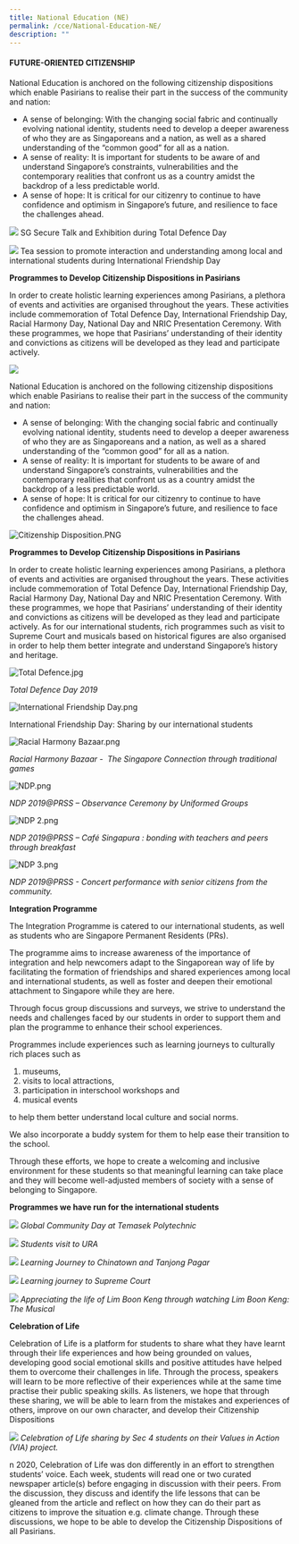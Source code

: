 ```yaml
---
title: National Education (NE)
permalink: /cce/National-Education-NE/
description: ""
---
```

#### FUTURE-ORIENTED CITIZENSHIP

National Education is anchored on the following citizenship dispositions which enable Pasirians to realise their part in the success of the community and nation:  

*   A sense of belonging: With the changing social fabric and continually evolving national identity, students need to develop a deeper awareness of who they are as Singaporeans and a nation, as well as a shared understanding of the “common good” for all as a nation. 
*   A sense of reality: It is important for students to be aware of and understand Singapore’s constraints, vulnerabilities and the contemporary realities that confront us as a country amidst the backdrop of a less predictable world. 
*   A sense of hope: It is critical for our citizenry to continue to have confidence and optimism in Singapore’s future, and resilience to face the challenges ahead.

![](/images/Citizenship%20Disposition.png)
SG Secure Talk and Exhibition during Total Defence Day

![ ](/images/national%20education_02.png)
Tea session to promote interaction and understanding among local and international students during International Friendship Day

**Programmes to Develop Citizenship Dispositions in Pasirians**

In order to create holistic learning experiences among Pasirians, a plethora of events and activities are organised throughout the years. These activities include commemoration of Total Defence Day, International Friendship Day, Racial Harmony Day, National Day and NRIC Presentation Ceremony. With these programmes, we hope that Pasirians’ understanding of their identity and convictions as citizens will be developed as they lead and participate actively.

![](/images/national%20education_01.png)

National Education is anchored on the following citizenship dispositions which enable Pasirians to realise their part in the success of the community and nation:  

*   A sense of belonging: With the changing social fabric and continually evolving national identity, students need to develop a deeper awareness of who they are as Singaporeans and a nation, as well as a shared understanding of the “common good” for all as a nation. 
*   A sense of reality: It is important for students to be aware of and understand Singapore’s constraints, vulnerabilities and the contemporary realities that confront us as a country amidst the backdrop of a less predictable world. 
*   A sense of hope: It is critical for our citizenry to continue to have confidence and optimism in Singapore’s future, and resilience to face the challenges ahead. 

  

![Citizenship Disposition.PNG](https://pasirrissec.moe.edu.sg/qql/slot/u166/Co-Curriculum/National%20Education/Citizenship%20Disposition.PNG)

  

**Programmes to Develop Citizenship Dispositions in Pasirians**

In order to create holistic learning experiences among Pasirians, a plethora of events and activities are organised throughout the years. These activities include commemoration of Total Defence Day, International Friendship Day, Racial Harmony Day, National Day and NRIC Presentation Ceremony. With these programmes, we hope that Pasirians’ understanding of their identity and convictions as citizens will be developed as they lead and participate actively. As for our international students, rich programmes such as visit to Supreme Court and musicals based on historical figures are also organised in order to help them better integrate and understand Singapore’s history and heritage.   

  

![Total Defence.jpg](https://pasirrissec.moe.edu.sg/qql/slot/u166/Co-Curriculum/National%20Education/Total%20Defence.jpg)

_Total Defence Day 2019_

  

![International Friendship Day.png](https://pasirrissec.moe.edu.sg/qql/slot/u166/Co-Curriculum/National%20Education/International%20Friendship%20Day.png)

International Friendship Day: Sharing by our international students   

  

![Racial Harmony Bazaar.png](https://pasirrissec.moe.edu.sg/qql/slot/u166/Co-Curriculum/National%20Education/Racial%20Harmony%20Bazaar.png)

_Racial Harmony Bazaar -  The Singapore Connection through traditional games_    

  

![NDP.png](https://pasirrissec.moe.edu.sg/qql/slot/u166/Co-Curriculum/National%20Education/NDP.png)

_NDP 2019@PRSS – Observance Ceremony by Uniformed Groups_  

  

  

![NDP 2.png](https://pasirrissec.moe.edu.sg/qql/slot/u166/Co-Curriculum/National%20Education/NDP%202.png)

_NDP 2019@PRSS – Café Singapura : bonding with teachers and peers through breakfast_   

  

![NDP 3.png](https://pasirrissec.moe.edu.sg/qql/slot/u166/Co-Curriculum/National%20Education/NDP%203.png)

_NDP 2019@PRSS - Concert performance with senior citizens from the community._  

  

**Integration Programme**  

The Integration Programme is catered to our international students, as well as students who are Singapore Permanent Residents (PRs).

  

The programme aims to increase awareness of the importance of integration and help newcomers adapt to the Singaporean way of life by facilitating the formation of friendships and shared experiences among local and international students, as well as foster and deepen their emotional attachment to Singapore while they are here.

  

Through focus group discussions and surveys, we strive to understand the needs and challenges faced by our students in order to support them and plan the programme to enhance their school experiences.

  

Programmes include experiences such as learning journeys to culturally rich places such as 

1.  museums, 
2.  visits to local attractions, 
3.  participation in interschool workshops and 
4.  musical events 

to help them better understand local culture and social norms.   

  

We also incorporate a buddy system for them to help ease their transition to the school. 

Through these efforts, we hope to create a welcoming and inclusive environment for these students so that meaningful learning can take place and they will become well-adjusted members of society with a sense of belonging to Singapore. 

  

**Programmes we have run for the international students**

![](/images/Global%20Community%20Day.jpeg)
_Global Community Day at Temasek Polytechnic_

![](/images/Students%20visit%20to%20URA.jpeg)
_Students visit to URA_

![](/images/Learning%20Journey.jpeg)
_Learning Journey to Chinatown and Tanjong Pagar_

![](/images/Learning%20journey%20to%20Supreme%20Court.jpeg)
_Learning journey to Supreme Court_

![](/images/Appreciating%20the%20life.jpeg)
_Appreciating the life of Lim Boon Keng through watching Lim Boon Keng: The Musical_

**Celebration of Life**

Celebration of Life is a platform for students to share what they have learnt through their life experiences and how being grounded on values, developing good social emotional skills and positive attitudes have helped them to overcome their challenges in life. Through the process, speakers will learn to be more reflective of their experiences while at the same time practise their public speaking skills. As listeners, we hope that through these sharing, we will be able to learn from the mistakes and experiences of others, improve on our own character, and develop their Citizenship Dispositions

![](/images/Celebration%20of%20Life.jpeg)
_Celebration of Life sharing by Sec 4 students on their VaIues in Action (VIA) project._

n 2020, Celebration of Life was don differently in an effort to strengthen students’ voice. Each week, students will read one or two curated newspaper article(s) before engaging in discussion with their peers. From the discussion, they discuss and identify the life lessons that can be gleaned from the article and reflect on how they can do their part as citizens to improve the situation e.g. climate change. Through these discussions, we hope to be able to develop the Citizenship Dispositions of all Pasirians.